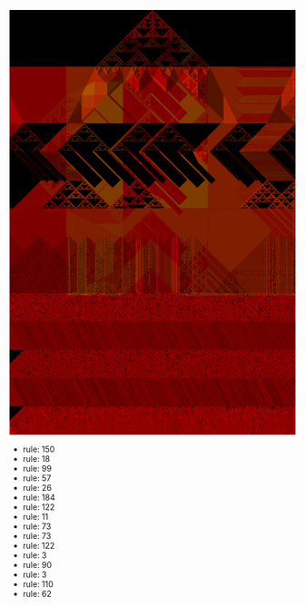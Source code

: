 ![photo](./output.png) 
 * rule: 150
* rule: 18
* rule: 99
* rule: 57
* rule: 26
* rule: 184
* rule: 122
* rule: 11
* rule: 73
* rule: 73
* rule: 122
* rule: 3
* rule: 90
* rule: 3
* rule: 110
* rule: 62
